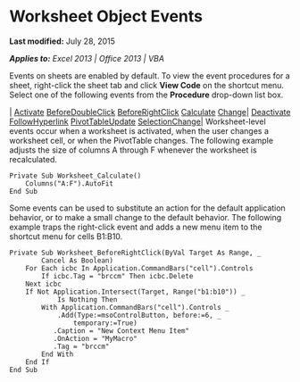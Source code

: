 
# Worksheet Object Events

 **Last modified:** July 28, 2015

 _**Applies to:** Excel 2013 | Office 2013 | VBA_

Events on sheets are enabled by default. To view the event procedures for a sheet, right-click the sheet tab and click  **View Code** on the shortcut menu. Select one of the following events from the **Procedure** drop-down list box.



| [Activate](4fac262c-ea1a-1d2f-bd02-0537c843198c.md)
 [BeforeDoubleClick](36e23bc8-0b49-2e22-bfb0-cfff24a82fda.md)
 [BeforeRightClick](0263dd09-1648-d3c4-007e-15ef7b82092a.md)
 [Calculate](c54b75d0-79dd-3e14-0669-447e740e134b.md)
 [Change](d9e11d08-41ba-f0a8-dc55-6c6cd4e76dd0.md)| [Deactivate](3f66b86b-d0f0-bdc0-594c-3eb9faa44ff2.md)
 [FollowHyperlink](c63eec19-008e-bfb5-1357-3d02426c1bab.md)
 [PivotTableUpdate](66186c97-6855-b360-a6c0-56da617d24a6.md)
 [SelectionChange](183e2ca7-06b2-f689-1f77-182dbfbf1e1d.md)|
Worksheet-level events occur when a worksheet is activated, when the user changes a worksheet cell, or when the PivotTable changes. The following example adjusts the size of columns A through F whenever the worksheet is recalculated.



```
Private Sub Worksheet_Calculate() 
    Columns("A:F").AutoFit 
End Sub
```

Some events can be used to substitute an action for the default application behavior, or to make a small change to the default behavior. The following example traps the right-click event and adds a new menu item to the shortcut menu for cells B1:B10.



```
Private Sub Worksheet_BeforeRightClick(ByVal Target As Range, _ 
        Cancel As Boolean) 
    For Each icbc In Application.CommandBars("cell").Controls 
        If icbc.Tag = "brccm" Then icbc.Delete 
    Next icbc 
    If Not Application.Intersect(Target, Range("b1:b10")) _ 
            Is Nothing Then 
        With Application.CommandBars("cell").Controls _ 
            .Add(Type:=msoControlButton, before:=6, _ 
                temporary:=True) 
           .Caption = "New Context Menu Item" 
           .OnAction = "MyMacro" 
           .Tag = "brccm" 
        End With 
    End If 
End Sub
```

